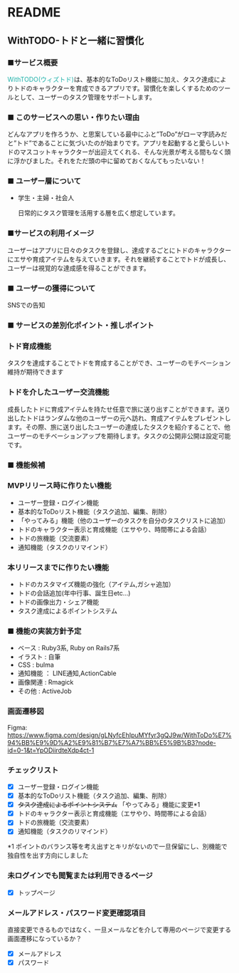 # README

## WithTODO-トドと一緒に習慣化

### ■サービス概要
<span style="color: LightSeaGreen; ">WithTODO(ウィズトド)</span>は、基本的なToDoリスト機能に加え、タスク達成によりトドのキャラクターを育成できるアプリです。習慣化を楽しくするためのツールとして、ユーザーのタスク管理をサポートします。

### ■ このサービスへの思い・作りたい理由
どんなアプリを作ろうか、と思案している最中にふと”ToDo”がローマ字読みだと”トド”であることに気づいたのが始まりです。アプリを起動すると愛らしいトドのマスコットキャラクターが出迎えてくれる、そんな光景が考える間もなく頭に浮かびました。それをただ頭の中に留めておくなんてもったいない！

### ■ ユーザー層について
- 学生・主婦・社会人

    日常的にタスク管理を活用する層を広く想定しています。

### ■サービスの利用イメージ
ユーザーはアプリに日々のタスクを登録し、達成するごとにトドのキャラクターにエサや育成アイテムを与えていきます。それを継続することでトドが成長し、ユーザーは視覚的な達成感を得ることができます。

### ■ ユーザーの獲得について
SNSでの告知

### ■ サービスの差別化ポイント・推しポイント
### トド育成機能

タスクを達成することでトドを育成することができ、ユーザーのモチベーション維持が期待できます

### トドを介したユーザー交流機能
成長したトドに育成アイテムを持たせ任意で旅に送り出すことができます。送り出したトドはランダムな他のユーザーの元へ訪れ、育成アイテムをプレゼントします。その際、旅に送り出したユーザーの達成したタスクを紹介することで、他ユーザーのモチベーションアップを期待します。タスクの公開非公開は設定可能です。


### ■ 機能候補
### MVPリリース時に作りたい機能

- ユーザー登録・ログイン機能
- 基本的なToDoリスト機能（タスク追加、編集、削除）
- 「やってみる」機能（他のユーザーのタスクを自分のタスクリストに追加）
- トドのキャラクター表示と育成機能（エサやり、時間帯による会話）
- トドの旅機能（交流要素）
- 通知機能（タスクのリマインド）

### 本リリースまでに作りたい機能
- トドのカスタマイズ機能の強化（アイテム,ガシャ追加）
- トドの会話追加(年中行事、誕生日etc...)
- トドの画像出力・シェア機能
- タスク達成によるポイントシステム

### ■ 機能の実装方針予定
- ベース : Ruby3系, Ruby on Rails7系
- イラスト : 自筆
- CSS : bulma
- 通知機能 ： LINE通知,ActionCable
- 画像関連 : Rmagick
- その他 : ActiveJob

### 画面遷移図
Figma: https://www.figma.com/design/gLNyfcEhIpuMYfyr3gQJ9w/WithToDo%E7%94%BB%E9%9D%A2%E9%81%B7%E7%A7%BB%E5%9B%B3?node-id=0-1&t=YpODiirdteXdp4ct-1

### チェックリスト
- [x] ユーザー登録・ログイン機能
- [x] 基本的なToDoリスト機能（タスク追加、編集、削除）
- [x] ~~タスク達成によるポイントシステム~~ 「やってみる」機能に変更*1
- [x] トドのキャラクター表示と育成機能（エサやり、時間帯による会話）
- [x] トドの旅機能（交流要素）
- [x] 通知機能（タスクのリマインド）

*1 ポイントのバランス等を考え出すとキリがないので一旦保留にし、別機能で独自性を出す方向にしました

### 未ログインでも閲覧または利用できるページ
- [x] トップページ

### メールアドレス・パスワード変更確認項目
直接変更できるものではなく、一旦メールなどを介して専用のページで変更する画面遷移になっているか？
- [x] メールアドレス
- [x] パスワード
